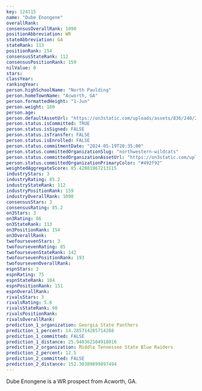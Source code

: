 ```yaml
---
key: 124115
name: "Dube Enongene"
overallRank: 
consensusOverallRank: 1090
positionAbbreviation: WR
stateAbbreviation: GA
stateRank: 113
positionRank: 154
consensusStateRank: 112
consensusPositionRank: 159
nilValue: 0
stars: 
classYear: 
rankingYear: 
person.highSchoolName: "North Paulding"
person.homeTownName: "Acworth, GA"
person.formattedHeight: "1-Jun"
person.weight: 180
person.age: 
person.defaultAssetUrl: "https://on3static.com/uploads/assets/836/240/240836.png"
person.status.isCommitted: TRUE
person.status.isSigned: FALSE
person.status.isTransfer: FALSE
person.status.isEnrolled: FALSE
person.status.commitmentDate: "2024-05-19T20:35:00"
person.status.committedOrganizationSlug: "northwestern-wildcats"
person.status.committedOrganizationAssetUrl: "https://on3static.com/uploads/assets/119/150/150119.svg"
person.status.committedOrganizationPrimaryColor: "#492f92"
weightedAggregateScore: 85.42081967213115
industryStars: 3
industryRating: 85.2
industryStateRank: 112
industryPositionRank: 159
industryOverallRank: 1090
consensusStars: 3
consensusRating: 85.2
on3Stars: 3
on3Rating: 86
on3StateRank: 113
on3PositionRank: 154
on3OverallRank: 
twofoursevenStars: 3
twofoursevenRating: 85
twofoursevenStateRank: 142
twofoursevenPositionRank: 193
twofoursevenOverallRank: 
espnStars: 3
espnRating: 75
espnStateRank: 104
espnPositionRank: 151
espnOverallRank: 
rivalsStars: 3
rivalsRating: 5.6
rivalsStateRank: 90
rivalsPositionRank: 
rivalsOverallRank: 
prediction_1_organization: Georgia State Panthers
prediction_1_percent: 14.285714285714288
prediction_1_committed: FALSE
prediction_1_distance: 25.940362104918016
prediction_2_organization: Middle Tennessee State Blue Raiders
prediction_2_percent: 12.5
prediction_2_committed: FALSE
prediction_2_distance: 152.30389899897494
---
```

Dube Enongene is a WR prospect from Acworth, GA.